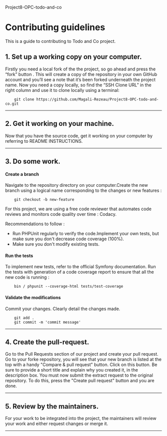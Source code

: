 Project8-OPC-todo-and-co

# Contributing guidelines

This is a guide to contributing to Todo and Co project.

## 1. Set up a working copy on your computer.

Firstly you need a local fork of the the project, so go ahead and press the “fork” button . This will create a copy of the repository in your own GitHub account and you’ll see a note that it’s been forked underneath the project name.
Now you need a copy locally, so find the “SSH Clone URL” in the right column and use it to clone locally using a terminal:
```
    git clone https://github.com/Magali-Rezeau/Project8-OPC-todo-and-co.git
```
--------------------------------------------------------------------------------------------------------------------------

## 2. Get it working on your machine.

Now that you have the source code, get it working on your computer by referring to README INSTRUCTIONS.

--------------------------------------------------------------------------------------------------------------------------

## 3. Do some work.

#### Create a branch
Navigate to the repository directory on your computer.Create the new branch using a logical name corresponding to the changes or new features :
```
    git checkout -b new-feature
```
For this project, we are using a free code reviewer that automates code reviews and monitors code quality over time : Codacy.

Recommendations to follow :
* Run PHPUnit regularly to verify the code.Implement your own tests, but make sure you don't decrease code coverage (100%).
* Make sure you don't modify existing tests.

#### Run the tests
To implement new tests, refer to the official Symfony documentation.
Run the tests with generation of a code coverage report to ensure that all the new code is running :
```
    bin / phpunit --coverage-html tests/test-coverage
```

#### Validate the modifications
Commit your changes.
Clearly detail the changes made.
```
    git add .
    git commit -m 'commit message'
```
--------------------------------------------------------------------------------------------------------------------------

## 4. Create the pull-request.

Go to the Pull Requests section of our project and create your pull request.
Go to your forke repository, you will see that your new branch is listed at the top with a handy "Compare & pull request" button. Click on this button.
Be sure to provide a short title and explain why you created it, in the description box.
You must now submit the extract request to the original repository. To do this, press the "Create pull request" button and you are done.

--------------------------------------------------------------------------------------------------------------------------

## 5. Review by the maintainers.

For your work to be integrated into the project, the maintainers will review your work and either request changes or merge it.

--------------------------------------------------------------------------------------------------------------------------
